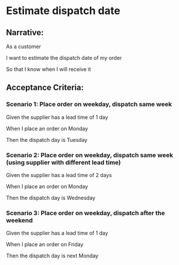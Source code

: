 # Estimate dispatch date

## Narrative:

As a customer

I want to estimate the dispatch date of my order

So that I know when I will receive it

## Acceptance Criteria:

### Scenario 1: Place order on weekday, dispatch same week

Given the supplier has a lead time of 1 day

When I place an order on Monday

Then the dispatch day is Tuesday

### Scenario 2: Place order on weekday, dispatch same week (using supplier with different lead time)

Given the supplier has a lead time of 2 days

When I place an order on Monday

Then the dispatch day is Wednesday

### Scenario 3: Place order on weekday, dispatch after the weekend

Given the supplier has a lead time of 1 day

When I place an order on Friday

Then the dispatch day is next Monday
